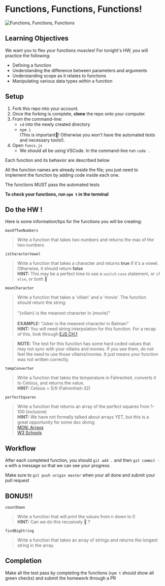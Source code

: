 # Functions, Functions, Functions!

![Functions, Functions, Functions](https://media.giphy.com/media/toXKzaJP3WIgM/giphy.gif)

## Learning Objectives

We want you to flex your functions muscles! For tonight's HW, you will practice the following:
 - Defining a function
 - Understanding the difference between parameters and arguments
 - Understanding scope as it relates to functions
 - Manipulating various data types within a function
 
## Setup

1. Fork this repo into your account.
1. Once the forking is complete, **clone** the repo onto your computer.
1. From the command-line: 
    - `cd` into the newly created directory
    - `npm i` <br>(This is important😤! Otherwise you won't have the automated tests and necessary tools!).
1. Open `funcs.js` 
    - We should all be using VSCode. In the command-line run `code .` 
    
Each function and its behavior are described below <br>

All the function names are already inside the file; you just need to implement the function by adding code inside each one.<br>

The functions MUST pass the automated tests <br>

**To check your functions, run `npm t` in the terminal**

 
## Do the HW !

Here is some information/tips for the functions you will be creating:

`maxOfTwoNumbers`
> Write a function that takes two numbers and returns the max of the two numbers

`isCharacterVowel`
> Write a function that takes a character and returns **true** if it's a vowel. Otherwise, it should return **false** <br>
> **HINT:** This may be a perfect time to use a `switch` `case` statement, or `if` `else`, or both 🤷

`meanCharacter`
> Write a function that takes a 'villain' and a 'movie'. The function should return the string: <br><br>
>"{villain} is the meanest character in {movie}"<br><br>
> **EXAMPLE:** "Joker is the meanest character in Batman"<br>
> **HINT:** You will need string interpolation for this function. For a recap of this, look through [EJS CH.1](http://eloquentjavascript.net/01_values.html)


>**NOTE:** The test for this function has some hard coded values that may not sync with your villains and movies. If you see them, do not feel the need to use those villains/movies. It just means your function was not written correctly.

`tempConverter`
> Write a function that takes the temperature in Fahrenheit, converts it to Celsius, and returns the value.<br>
> **HINT:** Celsius = 5/9 (Fahrenheit-32)

`perfectSquares`
> Write a function that returns an array of the perfect squares from 1-100 (inclusive)<br>
> **HINT:** We have not formally talked about arrays YET, but this is a great opportunity for some doc diving<br>
> [MDN: Arrays](https://developer.mozilla.org/en-US/docs/Web/JavaScript/Reference/Global_Objects/Array)<br>
> [W3 Schools](https://www.w3schools.com/Jsref/jsref_obj_array.asp)

## Workflow

After each completed function, you should `git add .` and then `git commit -m` with a message so that we can see your progress.

Make sure to `git push origin master` when your all done and submit your pull request

## BONUS!!

`countDown`
> Write a function that will print the values from n down to 0<br>
> **HINT:** Can we do this recusively 🤔 ?

`findBigString`
> Write a function that takes an array of strings and returns the longest string in the array.

## Completion

Make all the test pass by completing the functions (`npm t` should show all green checks) and submit the homework through a PR
